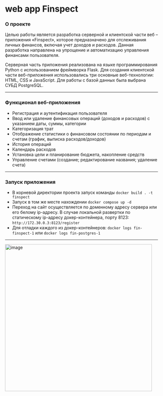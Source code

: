 # **web app Finspect**

### **О проекте**
Целью работы является разработка серверной и клиентской части веб – приложения «Finspect», которое предназначено для отслеживания личных финансов, включая учет доходов и расходов. Данная разработка направлена на упрощение и автоматизацию управления финансами пользователя. <p>Серверная часть приложения реализована на языке программирования Python с использованием фреймворка Flask. Для создания клиентской части веб-приложения использовались три основные веб-технологии: HTML, CSS и JavaScript. Для работы с базой данных была выбрана СУБД PostgreSQL.</p>

---

### **Функционал веб-приложения**
- Регистрация и аутентификация пользователя
-	Ввод или удаление финансовых операций (доходов и расходов) с указанием даты, суммы, категории
-	Категоризация трат
-	Отображение статистики о финансовом состоянии по периодам и счетам (график, выписка расходов/доходов)
-	История операций
-	Календарь расходов
-	Установка цели и планирование бюджета, накопление средств 
-	Управление счетами (создание; редактирование названия; удаление счета)

---
### **Запуск приложения**
- В корневой директории проекта запуск команды `docker build . -t finspect`
- Запуск в том же месте нахождении `docker compose up -d`
- Переход на сайт осуществляется по доменному адресу сервера или его белому ip-адресу. В случае локальной развертки по статическому ip-адресу докер-контейнера, порту 8123: `http://172.30.0.3:8123/register`
- Для отладки каждого из докер-контейнеров: `docker logs fin-finspect-1` или `docker logs fin-postgres-1`
---
<img width="484" alt="image" src="https://github.com/juliakalina/web_app_Finspect/assets/70514331/e9af3a78-3cec-4fff-a706-14bfdeb0a448">
